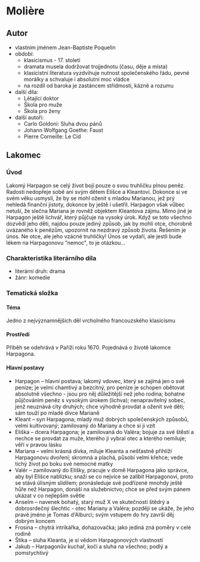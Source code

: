 Molière
=======

Autor
-----
-   vlastním jménem Jean-Baptiste Poquelin
-   období:
    -   klasicismus - 17. století
    -   dramata musela dodržovat trojjednotu (času, děje a místa)
    -   klasicistní literatura vyzdvihuje nutnost společenského řádu,
        pevné morálky a schvaluje i absolutní moc vládce
    -   na rozdíl od baroka je zastáncem střídmosti, kázně a rozumu
-   další díla:
    -   Létající doktor
    -   Škola pro muže
    -   Škola pro ženy
-   další autoři:
    -   Carlo Goldoni: Sluha dvou pánů
    -   Johann Wolfgang Goethe: Faust
    -   Pierre Corneille: Le Cid

Lakomec
-------

### Úvod

Lakomý Harpagon se celý život bojí pouze o svou truhličku plnou peněz.
Radosti nedopřeje sobě ani svým dětem Elišce a Kleantovi. Dokonce si ve
svém věku usmyslí, že by se mohl oženit s mladou Marianou, jež prý
nehledá finanční jistoty, dokonce by ještě i ušetřil. Harpagon však
vůbec netuší, že slečna Mariana je rovněž objektem Kleantova zájmu. Mimo
jiné je Harpagon ještě lichvář, který půjčuje na vysoký úrok. Když se
toto všechno dozvědí jeho děti, najdou pouze jediný způsob, jak by mohli
otce, chorobně uvázaného k penězům, upozornit na nezdravý způsob života.
Řešením je únos. Ne otce, ale jeho vzácné truhličky! Únos se vydaří, ale
jestli bude lékem na Harpagonovu "nemoc", to je otázkou...

### Charakteristika literárního díla
-   literární druh: drama
-   žánr: komedie

### Tematická složka

#### Téma

Jedno z nejvýznamnějších děl vrcholného francouzského klasicismu

#### Prostředí

Příběh se odehrává v Paříži roku 1670. Pojednává o životě lakomce
Harpagona.

#### Hlavní postavy
-   Harpagon – hlavní postava; lakomý vdovec, který se zajímá jen o své
    peníze; je velmi chamtivý a bezcitný, pro peníze je schopen obětovat
    absolutně všechno - jsou pro něj důležitější než jeho rodina;
    bohatne půjčováním peněz s vysokým úrokem (lichva); nenapravitelný
    sobec, jenž neuznává city druhých; chce výhodně provdat a oženit své
    děti; sám touží po mladé dívce Marianě
-   Kleant – syn Harpagona; mladý muž dobrých společenských způsobů,
    velmi kultivovaný; zamilovaný do Mariany a chce si ji vzít
-   Eliška – dcera Harpagona; je zamilovaná do Valéra; bojuje za své
    štěstí a nechce se provdat za muže, kterého jí vybral otec a kterého
    nemiluje; věří v pravou lásku
-   Mariana – velmi krásná dívka, miluje Kleanta a nešťastně přihlíží
    Harpagonovu dvoření; skromná a plachá, působí velmi křehce; vede
    tichý život po boku své nemocné matky
-   Valér – zamilovaný do Elišky, pracuje v domě Harpagona jako
    správce, aby byl Elišce nablízku; snaží se co nejvíce se zalíbit
    Harpagonovi, proto se stává úlisným slídilem; pronásleduje své
    podřízené mnohdy ještě hůře než Harpagon, donáší na služebnictvo;
    chce se před svým pánem ukázat v co nejlepším světle
-   Anselm – navenek bohatý, starý muž X ve skutečnosti štědrý a
    dobrosrdečný šlechtic - otec Mariany a Valéra; později se ukáže, že
    jeho pravé jméno je Tomas d'Alburci; svým vstupem do hry završí děj
    dobrým koncem
-   Frosina – chytrá intrikářka, dohazovačka; jako jediná zná poměry v
    celé rodině
-   Štika – sluha Kleanta, je si vědom Harpagonových vlastností
-   Jakub – Harpagonův kuchař, kočí a sluha na všechno; podlý a
    pomstychtivý
